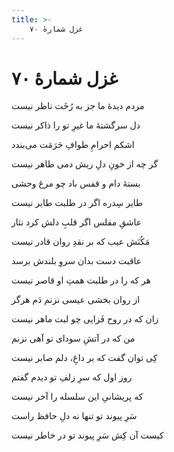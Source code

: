 ```yaml
---
title: >-
    غزل شمارهٔ ۷۰
---
```

# غزل شمارهٔ ۷۰

<div class="b" id="bn1"><div class="m1"><p>مردم دیدهٔ ما جز به رُخَت ناظر نیست</p></div>
<div class="m2"><p>دل سرگشتهٔ ما غیرِ تو را ذاکر نیست</p></div></div>
<div class="b" id="bn2"><div class="m1"><p>اشکم احرامِ طوافِ حَرَمَت می‌بندد</p></div>
<div class="m2"><p>گر چه از خونِ دلِ ریش دمی طاهر نیست</p></div></div>
<div class="b" id="bn3"><div class="m1"><p>بستهٔ دام و قفس باد چو مرغ وحشی</p></div>
<div class="m2"><p>طایر سِدره اگر در طلبت طایر نیست</p></div></div>
<div class="b" id="bn4"><div class="m1"><p>عاشقِ مفلس اگر قلبِ دلش کرد نثار</p></div>
<div class="m2"><p>مَکُنَش عیب که بر نقدِ روان قادر نیست</p></div></div>
<div class="b" id="bn5"><div class="m1"><p>عاقبت دست بدان سروِ بلندش برسد</p></div>
<div class="m2"><p>هر که را در طلبت همتِ او قاصر نیست</p></div></div>
<div class="b" id="bn6"><div class="m1"><p>از روان بخشی عیسی نزنم دَم هرگز</p></div>
<div class="m2"><p>زان که در روح فَزایی چو لبت ماهر نیست</p></div></div>
<div class="b" id="bn7"><div class="m1"><p>من که در آتشِ سودای تو آهی نزنم</p></div>
<div class="m2"><p>کِی توان گفت که بر داغِ، دلم صابر نیست</p></div></div>
<div class="b" id="bn8"><div class="m1"><p>روز اول که سرِ زلفِ تو دیدم گفتم</p></div>
<div class="m2"><p>که پریشانیِ این سلسله را آخر نیست</p></div></div>
<div class="b" id="bn9"><div class="m1"><p>سَرِ پیوند تو تنها نه دلِ حافظ راست</p></div>
<div class="m2"><p>کیست آن کِش سَرِ پیوند تو در خاطر نیست</p></div></div>